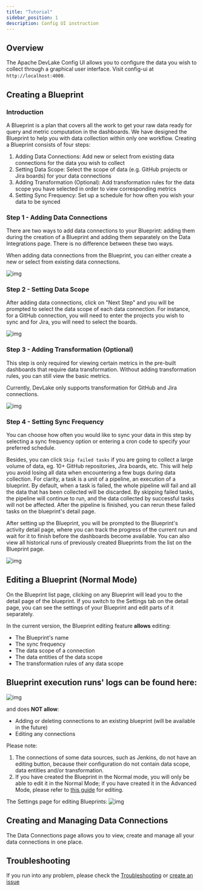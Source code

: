 ```yaml
---
title: "Tutorial"
sidebar_position: 1
description: Config UI instruction
---
```


## Overview
The Apache DevLake Config UI allows you to configure the data you wish to collect through a graphical user interface. Visit config-ui at `http://localhost:4000`.

## Creating a Blueprint

### Introduction
A Blueprint is a plan that covers all the work to get your raw data ready for query and metric computation in the dashboards. We have designed the Blueprint to help you with data collection within only one workflow. Creating a Blueprint consists of four steps:

1. Adding Data Connections: Add new or select from existing data connections for the data you wish to collect
2. Setting Data Scope: Select the scope of data (e.g. GitHub projects or Jira boards) for your data connections
3. Adding Transformation (Optional): Add transformation rules for the data scope you have selected in order to view corresponding metrics
4. Setting Sync Frequency: Set up a schedule for how often you wish your data to be synced

### Step 1 - Adding Data Connections
There are two ways to add data connections to your Blueprint: adding them during the creation of a Blueprint and adding them separately on the Data Integrations page. There is no difference between these two ways.

When adding data connections from the Blueprint, you can either create a new or select from existing data connections. 

![img](/img/ConfigUI/BlueprintCreation/step1.png)

### Step 2 - Setting Data Scope
After adding data connections, click on "Next Step" and you will be prompted to select the data scope of each data connection. For instance, for a GitHub connection, you will need to enter the projects you wish to sync and for Jira, you will need to select the boards.

![img](/img/ConfigUI/BlueprintCreation/step2.png)

### Step 3 - Adding Transformation (Optional)
This step is only required for viewing certain metrics in the pre-built dashboards that require data transformation. Without adding transformation rules, you can still view the basic metrics. 

Currently, DevLake only supports transformation for GitHub and Jira connections.

![img](/img/ConfigUI/BlueprintCreation/step3.png)

### Step 4 - Setting Sync Frequency
You can choose how often you would like to sync your data in this step by selecting a sync frequency option or entering a cron code to specify your preferred schedule. 

Besides, you can click `Skip failed tasks` if you are going to collect a large volume of data, eg. 10+ GitHub repositories, Jira boards, etc. This will help you avoid losing all data when encountering a few bugs during data collection. For clarity, a task is a unit of a pipeline, an execution of a blueprint. By default, when a task is failed, the whole pipeline will fail and all the data that has been collected will be discarded. By skipping failed tasks, the pipeline will continue to run, and the data collected by successful tasks will not be affected. After the pipeline is finished, you can rerun these failed tasks on the blueprint's detail page.

After setting up the Blueprint, you will be prompted to the Blueprint's activity detail page, where you can track the progress of the current run and wait for it to finish before the dashboards become available. You can also view all historical runs of previously created Blueprints from the list on the Blueprint page.

![img](/img/ConfigUI/BlueprintCreation/step4.png)

## Editing a Blueprint (Normal Mode)
On the Blueprint list page, clicking on any Blueprint will lead you to the detail page of the blueprint. If you switch to the Settings tab on the detail page, you can see the settings of your Blueprint and edit parts of it separately.

In the current version, the Blueprint editing feature **allows** editing:
- The Blueprint's name
- The sync frequency
- The data scope of a connection
- The data entities of the data scope
- The transformation rules of any data scope

## Blueprint execution runs' logs can be found here:

![img](/img/ConfigUI/BlueprintEditing/blueprint-edit3.png)

and does **NOT allow**:
- Adding or deleting connections to an existing blueprint (will be available in the future)
- Editing any connections

Please note: 
1. The connections of some data sources, such as Jenkins, do not have an editing button, because their configuration do not contain data scope, data entities and/or transformation.
2. If you have created the Blueprint in the Normal mode, you will only be able to edit it in the Normal Mode; if you have created it in the Advanced Mode, please refer to [this guide](AdvancedMode.md#editing-a-blueprint-advanced-mode) for editing.

The Settings page for editing Blueprints:
![img](/img/ConfigUI/BlueprintEditing/blueprint-edit1.png)

## Creating and Managing Data Connections
The Data Connections page allows you to view, create and manage all your data connections in one place. 


## Troubleshooting

If you run into any problem, please check the [Troubleshooting](/Troubleshooting/Configuration.md) or [create an issue](https://github.com/apache/incubator-devlake/issues)
